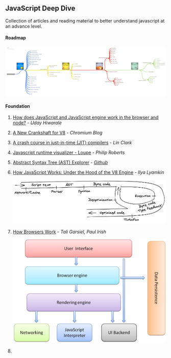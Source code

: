 ## JavaScript Deep Dive

Collection of articles and reading material to better understand javascript at an advance level.

#### Roadmap

![roadmap](./media/Advanced_Javascript.png)

#### Foundation

1. [How does JavaScript and JavaScript engine work in the browser and node?](https://medium.com/jspoint/how-javascript-works-in-browser-and-node-ab7d0d09ac2f) *- Uday Hiwarale*

2. [A New Crankshaft for V8](https://blog.chromium.org/2010/12/new-crankshaft-for-v8.html) *- Chromium Blog*

3. [A crash course in just-in-time (JIT) compilers](https://hacks.mozilla.org/2017/02/a-crash-course-in-just-in-time-jit-compilers/) *- Lin Clark*

4. [Javascript runtime visualizer - Loupe](http://latentflip.com/loupe/?code=ZnVuY3Rpb24gcHJpbnRIZWxsbygpIHsKICAgIGNvbnNvbGUubG9nKCdIZWxsbyBmcm9tIGJheicpOwp9CgpmdW5jdGlvbiBiYXooKSB7CiAgICBzZXRUaW1lb3V0KHByaW50SGVsbG8sIDMwMDApOwp9CgpmdW5jdGlvbiBiYXIoKSB7CiAgICBiYXooKTsKfQoKZnVuY3Rpb24gZm9vKCkgewogICAgYmFyKCk7Cn0KCmZvbygpOw%3D%3D!!!PGJ1dHRvbj5DbGljayBtZSE8L2J1dHRvbj4%3D) *- Philip Roberts*

5. [Abstract Syntax Tree (AST) Explorer](https://astexplorer.net/) *- [Github](https://github.com/fkling/astexplorer)*

6. [How JavaScript Works: Under the Hood of the V8 Engine](https://www.freecodecamp.org/news/javascript-under-the-hood-v8/) *- Ilya Lyamkin*


   ![](./media/v8-overview-2.png)

   

7. [How Browsers Work](https://web.dev/howbrowserswork/) *- Tali Garsiel, Paul Irish*

   ![](./media/browser-components.png)
   

8. 

